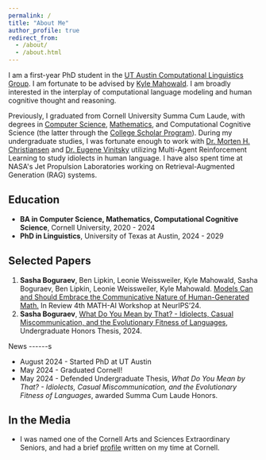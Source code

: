 ```yaml
---
permalink: /
title: "About Me"
author_profile: true
redirect_from: 
  - /about/
  - /about.html
---
```


I am a first-year PhD student in the [UT Austin Computational Linguistics Group](https://sites.utexas.edu/compling/). I am fortunate to be advised by [Kyle Mahowald](https://mahowak.github.io/). I am broadly interested in the interplay of computational language modeling and human cognitive thought and reasoning.

Previously, I graduated from Cornell University Summa Cum Laude, with degrees in [Computer Science](https://www.cs.cornell.edu/), [Mathematics](https://math.cornell.edu/), and Computational Cognitive Science (the latter through the [College Scholar Program](https://as.cornell.edu/education/college-scholar-program)). During my undergraduate studies, I was fortunate enough to work with [Dr. Morten H. Christiansen](https://psychology.cornell.edu/morten-h-christiansen) and [Dr. Eugene Vinitsky](https://www.eugenevinitsky.com/) utilizing Multi-Agent Reinforcement Learning to study idiolects in human language. I have also spent time at NASA's Jet Propulsion Laboratories working on Retrieval-Augmented Generation (RAG) systems.


Education
------
* **BA in Computer Science, Mathematics, Computational Cognitive Science**, Cornell University, 2020 - 2024
* **PhD in Linguistics**, University of Texas at Austin, 2024 - 2029


Selected Papers
------  
1. __Sasha Boguraev__, Ben Lipkin, Leonie Weissweiler, Kyle Mahowald, Sasha Boguraev, Ben Lipkin, Leonie Weissweiler, Kyle Mahowald. [Models Can and Should Embrace the Communicative Nature of Human-Generated Math.](https://SashaBoguraev.github.io/files/Math_and_AI_Position___Sasha__Ben__Kyle.pdf) In Review 4th MATH-AI Workshop at NeurIPS’24.
2. __Sasha Boguraev__, [What Do You Mean by That? - Idiolects, Casual Miscommunication, and the Evolutionary Fitness of Languages](https://SashaBoguraev.github.io/files/BoguraevHonorsThesis.pdf), Undergraduate Honors Thesis, 2024.

News
------s
* August 2024 - Started PhD at UT Austin
* May 2024 - Graduated Cornell!
* May 2024 - Defended Undergraduate Thesis, _What Do You Mean by That? - Idiolects, Casual Miscommunication, and the Evolutionary Fitness of Languages_, awarded Summa Cum Laude Honors.


In the Media
------
* I was named one of the Cornell Arts and Sciences Extraordinary Seniors, and had a brief [profile](https://math.cornell.edu/news/i-studied-why-miscommunication-and-ambiguity-are-so-prevalent-human-language) written on my time at Cornell.
